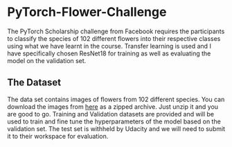 # PyTorch-Flower-Challenge
The PyTorch Scholarship challenge from Facebook requires the participants to classify the species of 102 different flowers into their respective classes using what we have learnt in the course. Transfer learning is used and I have specifically chosen ResNet18 for training as well as evaluating the model on the validation set.

## The Dataset
The data set contains images of flowers from 102 different species. You can download the images from [here](https://s3.amazonaws.com/content.udacity-data.com/courses/nd188/flower_data.zip) as a zipped archive. Just unzip it and you are good to go. 
Training and Validation datasets are provided and will be used to train and fine tune the hyperparameters of the model based on the validation set. The test set is withheld by Udacity and we will need to submit it to their workspace for evaluation.
